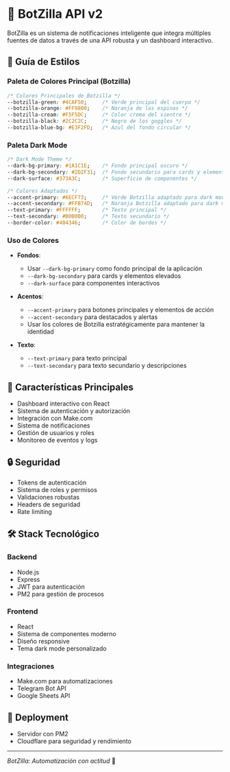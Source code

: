 # 🦖 BotZilla API v2

BotZilla es un sistema de notificaciones inteligente que integra múltiples fuentes de datos a través de una API robusta y un dashboard interactivo.

## 🎨 Guía de Estilos

### Paleta de Colores Principal (Botzilla)

```css
/* Colores Principales de Botzilla */
--botzilla-green: #4CAF50;     /* Verde principal del cuerpo */
--botzilla-orange: #FF9800;    /* Naranja de las espinas */
--botzilla-cream: #F5F5DC;     /* Color crema del vientre */
--botzilla-black: #2C2C2C;     /* Negro de los goggles */
--botzilla-blue-bg: #E3F2FD;   /* Azul del fondo circular */
```

### Paleta Dark Mode

```css
/* Dark Mode Theme */
--dark-bg-primary: #1A1C1E;    /* Fondo principal oscuro */
--dark-bg-secondary: #2D2F31;  /* Fondo secundario para cards y elementos */
--dark-surface: #373A3C;       /* Superficie de componentes */

/* Colores Adaptados */
--accent-primary: #6ECF73;     /* Verde Botzilla adaptado para dark mode */
--accent-secondary: #FFB74D;   /* Naranja Botzilla adaptado para dark mode */
--text-primary: #FFFFFF;       /* Texto principal */
--text-secondary: #B0B0B0;     /* Texto secundario */
--border-color: #404346;       /* Color de bordes */
```

### Uso de Colores

- **Fondos**:
  - Usar `--dark-bg-primary` como fondo principal de la aplicación
  - `--dark-bg-secondary` para cards y elementos elevados
  - `--dark-surface` para componentes interactivos

- **Acentos**:
  - `--accent-primary` para botones principales y elementos de acción
  - `--accent-secondary` para destacados y alertas
  - Usar los colores de Botzilla estratégicamente para mantener la identidad

- **Texto**:
  - `--text-primary` para texto principal
  - `--text-secondary` para texto secundario y descripciones

## 🎯 Características Principales

- Dashboard interactivo con React
- Sistema de autenticación y autorización
- Integración con Make.com
- Sistema de notificaciones
- Gestión de usuarios y roles
- Monitoreo de eventos y logs

## 🔒 Seguridad

- Tokens de autenticación
- Sistema de roles y permisos
- Validaciones robustas
- Headers de seguridad
- Rate limiting

## 🛠 Stack Tecnológico

### Backend
- Node.js
- Express
- JWT para autenticación
- PM2 para gestión de procesos

### Frontend
- React
- Sistema de componentes moderno
- Diseño responsive
- Tema dark mode personalizado

### Integraciones
- Make.com para automatizaciones
- Telegram Bot API
- Google Sheets API

## 🚀 Deployment
- Servidor con PM2
- Cloudflare para seguridad y rendimiento

---

*BotZilla: Automatización con actitud* 🦖 